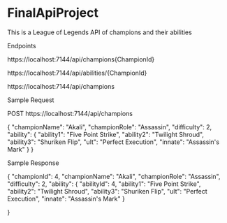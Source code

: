 # FinalApiProject
This is a League of Legends API of champions and their abilities

Endpoints

  https://localhost:7144/api/champions{ChampionId}
  
  https://localhost:7144/api/abilities/{ChampionId}
  
  https://localhost:7144/api/champions

Sample Request

POST https://localhost:7144/api/champions

{
    "championName": "Akali",
    "championRole": "Assassin",
    "difficulty": 2,
    "ability": {
        "ability1": "Five Point Strike",
        "ability2": "Twilight Shroud",
        "ability3": "Shuriken Flip",
        "ult": "Perfect Execution",
        "innate": "Assassin's Mark"
    }
}

Sample Response

{
    "championId": 4,
    "championName": "Akali",
    "championRole": "Assassin",
    "difficulty": 2,
    "ability": {
        "abilityId": 4,
        "ability1": "Five Point Strike",
        "ability2": "Twilight Shroud",
        "ability3": "Shuriken Flip",
        "ult": "Perfect Execution",
        "innate": "Assassin's Mark"
    }
    
}

